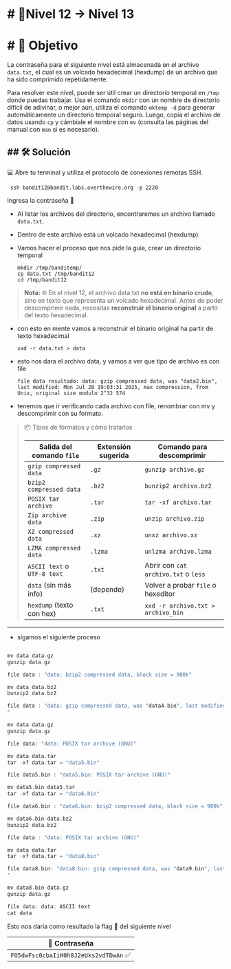 # # 🧩Nivel 12 → Nivel 13

# # 🎯 Objetivo

La contraseña para el siguiente nivel está almacenada en el archivo `data.txt`, el cual es un volcado hexadecimal (hexdump) de un archivo que ha sido comprimido repetidamente.

Para resolver este nivel, puede ser útil crear un directorio temporal en `/tmp` donde puedas trabajar. Usa el comando `mkdir` con un nombre de directorio difícil de adivinar, o mejor aún, utiliza el comando `mktemp -d` para generar automáticamente un directorio temporal seguro. Luego, copia el archivo de datos usando `cp` y cámbiale el nombre con `mv` (consulta las páginas del manual con `man` si es necesario).

## ## 🛠️ Solución

💻 Abre tu terminal y utiliza el protocolo de conexiones remotas SSH.

```
 ssh bandit12@bandit.labs.overthewire.org -p 2220
```

Ingresa la contraseña 🚩

- Al listar los archivos del directorio, encontraremos un archivo llamado `data.txt`.
- Dentro de este archivo está un volcado hexadecimal (hexdump)
- Vamos hacer el proceso que nos pide la guia, crear un directorio temporal
  
      mkdir /tmp/banditemp/
      cp data.txt /tmp/bandit12
      cd /tmp/bandit12
    
> **Nota:**
   🌐 En el nivel 12, el archivo data.txt
    **no está en binario crudo**, sino en texto que representa un volcado hexadecimal.
    Antes de poder descomprimir nada, necesitas **reconstruir el binario original**
    a partir del texto hexadecimal.

    
- con esto en mente vamos a reconstruir el binario original ha partir de texto hexadecimal
    
    `xxd -r data.txt > data `
    
- esto nos dara el archivo data, y vamos a ver que tipo de archivo es con file
    
    `file data
    resultado: data: gzip compressed data, was "data2.bin", last modified: Mon Jul 28 19:03:31 2025, max compression, from Unix, original size modulo 2^32 574`
    
- tenemos que ir verificando cada archivo con file, renombrar con mv y descomprimir con su formato.

> 📦 Tipos de formatos y cómo tratarlos
> 
> 
> | **Salida del comando `file`** | **Extensión sugerida** | **Comando para descomprimir** |
> | --- | --- | --- |
> | `gzip compressed data` | `.gz` | `gunzip archivo.gz` |
> | `bzip2 compressed data` | `.bz2` | `bunzip2 archivo.bz2` |
> | `POSIX tar archive` | `.tar` | `tar -xf archivo.tar` |
> | `Zip archive data` | `.zip` | `unzip archivo.zip` |
> | `XZ compressed data` | `.xz` | `unxz archivo.xz` |
> | `LZMA compressed data` | `.lzma` | `unlzma archivo.lzma` |
> | `ASCII text` o `UTF-8 text` | `.txt` | Abrir con `cat archivo.txt` o `less` |
> | `data` (sin más info) | (depende) | Volver a probar `file` o hexeditor |
> | `hexdump` (texto con hex) | `.txt` | `xxd -r archivo.txt > archivo_bin` |

---

- sigamos el siguiente proceso 

```c

mv data data.gz
gunzip data.gz

file data : "data: bzip2 compressed data, block size = 900k"

mv data data.bz2
bunzip2 data.bz2

file data : "data: gzip compressed data, was "data4.bin", last modified: Mon Jul 28 19:03:31 2025, max compression, from Unix, original size modulo 2^32 20480
"

mv data data.gz
gunzip data.gz 

file data: "data: POSIX tar archive (GNU)"

mv data data.tar
tar -xf data.tar = "data5.bin"

file data5.bin : "data5.bin: POSIX tar archive (GNU)"

mv data5.bin data5.tar 
tar -xf data.tar = "data6.bin"

file data6.bin : "data6.bin: bzip2 compressed data, block size = 900k"

mv data6.bin data.bz2
bunzip2 data.bz2

file data : "data: POSIX tar archive (GNU)"

mv data data.tar
tar -xf data.tar = "data8.bin"

file data8.bin: "data8.bin: gzip compressed data, was "data9.bin", last modified: Mon Jul 28 19:03:31 2025, max compression, from Unix, original size modulo 2^32 49
"

mv data8.bin data.gz
gunzip data.gz

file data: data: ASCII text
cat data
```

Esto nos daria como resultado la flag 🚩 del siguiente nivel

<div align="center">

| 🔐 Contraseña |
|:-------------:|
| `FO5dwFsc0cbaIiH0h8J2eUks2vdTDwAn` ✅ |

</div>
